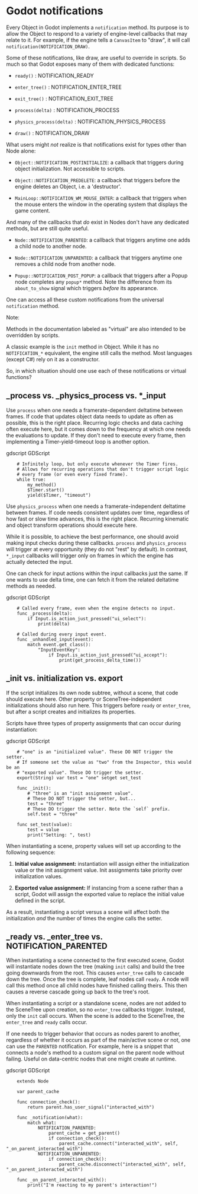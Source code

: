 

Godot notifications
===================

Every Object in Godot implements a
`notification` method. Its purpose is to
allow the Object to respond to a variety of engine-level callbacks that may
relate to it. For example, if the engine tells a
`CanvasItem` to "draw", it will call
`notification(NOTIFICATION_DRAW)`.

Some of these notifications, like draw, are useful to override in scripts. So
much so that Godot exposes many of them with dedicated functions:

- `ready()` : NOTIFICATION_READY

- `enter_tree()` : NOTIFICATION_ENTER_TREE

- `exit_tree()` : NOTIFICATION_EXIT_TREE

- `process(delta)` : NOTIFICATION_PROCESS

- `physics_process(delta)` : NOTIFICATION_PHYSICS_PROCESS

- `draw()` : NOTIFICATION_DRAW

What users might *not* realize is that notifications exist for types other
than Node alone:

- `Object::NOTIFICATION_POSTINITIALIZE`:
  a callback that triggers during object initialization. Not accessible to scripts.

- `Object::NOTIFICATION_PREDELETE`:
  a callback that triggers before the engine deletes an Object, i.e. a
  'destructor'.

- `MainLoop::NOTIFICATION_WM_MOUSE_ENTER`:
  a callback that triggers when the mouse enters the window in the operating
  system that displays the game content.

And many of the callbacks that *do* exist in Nodes don't have any dedicated
methods, but are still quite useful.

- `Node::NOTIFICATION_PARENTED`:
  a callback that triggers anytime one adds a child node to another node.

- `Node::NOTIFICATION_UNPARENTED`:
  a callback that triggers anytime one removes a child node from another
  node.

- `Popup::NOTIFICATION_POST_POPUP`:
  a callback that triggers after a Popup node completes any `popup*` method.
  Note the difference from its `about_to_show` signal which triggers
  *before* its appearance.

One can access all these custom notifications from the universal
`notification` method.

Note:

  Methods in the documentation labeled as "virtual" are also intended to be
  overridden by scripts.

  A classic example is the
  `init` method in Object. While it has no
  `NOTIFICATION_*` equivalent, the engine still calls the method. Most languages
  (except C#) rely on it as a constructor.

So, in which situation should one use each of these notifications or
virtual functions?

_process vs. _physics_process vs. \*_input
------------------------------------------

Use `process` when one needs a framerate-dependent deltatime between
frames. If code that updates object data needs to update as often as
possible, this is the right place. Recurring logic checks and data caching
often execute here, but it comes down to the frequency at which one needs
the evaluations to update. If they don't need to execute every frame, then
implementing a Timer-yield-timeout loop is another option.

gdscript GDScript

```
    # Infinitely loop, but only execute whenever the Timer fires.
    # Allows for recurring operations that don't trigger script logic
    # every frame (or even every fixed frame).
    while true:
        my_method()
        $Timer.start()
        yield($Timer, "timeout")
```

Use `physics_process` when one needs a framerate-independent deltatime
between frames. If code needs consistent updates over time, regardless
of how fast or slow time advances, this is the right place.
Recurring kinematic and object transform operations should execute here.

While it is possible, to achieve the best performance, one should avoid
making input checks during these callbacks. `process` and
`physics_process` will trigger at every opportunity (they do not "rest" by
default). In contrast, `*_input` callbacks will trigger only on frames in
which the engine has actually detected the input.

One can check for input actions within the input callbacks just the same.
If one wants to use delta time, one can fetch it from the related
deltatime methods as needed.

gdscript GDScript

```
    # Called every frame, even when the engine detects no input.
    func _process(delta):
        if Input.is_action_just_pressed("ui_select"):
            print(delta)

    # Called during every input event.
    func _unhandled_input(event):
        match event.get_class():
            "InputEventKey":
                if Input.is_action_just_pressed("ui_accept"):
                    print(get_process_delta_time())
```


_init vs. initialization vs. export
-----------------------------------

If the script initializes its own node subtree, without a scene,
that code should execute here. Other property or SceneTree-independent
initializations should also run here. This triggers before `ready` or
`enter_tree`, but after a script creates and initializes its properties.

Scripts have three types of property assignments that can occur during
instantiation:

gdscript GDScript

```
    # "one" is an "initialized value". These DO NOT trigger the setter.
    # If someone set the value as "two" from the Inspector, this would be an
    # "exported value". These DO trigger the setter.
    export(String) var test = "one" setget set_test

    func _init():
        # "three" is an "init assignment value".
        # These DO NOT trigger the setter, but...
        test = "three"
        # These DO trigger the setter. Note the `self` prefix.
        self.test = "three"

    func set_test(value):
        test = value
        print("Setting: ", test)
```


When instantiating a scene, property values will set up according to the
following sequence:

1. **Initial value assignment:** instantiation will assign either the
   initialization value or the init assignment value. Init assignments take
   priority over initialization values.

2. **Exported value assignment:** If instancing from a scene rather than
   a script, Godot will assign the exported value to replace the initial
   value defined in the script.

As a result, instantiating a script versus a scene will affect both the
initialization *and* the number of times the engine calls the setter.

_ready vs. _enter_tree vs. NOTIFICATION_PARENTED
------------------------------------------------

When instantiating a scene connected to the first executed scene, Godot will
instantiate nodes down the tree (making `init` calls) and build the tree
going downwards from the root. This causes `enter_tree` calls to cascade
down the tree. Once the tree is complete, leaf nodes call `ready`. A node
will call this method once all child nodes have finished calling theirs. This
then causes a reverse cascade going up back to the tree's root.

When instantiating a script or a standalone scene, nodes are not
added to the SceneTree upon creation, so no `enter_tree` callbacks
trigger. Instead, only the `init` call occurs. When the scene is added
to the SceneTree, the `enter_tree` and `ready` calls occur.

If one needs to trigger behavior that occurs as nodes parent to another,
regardless of whether it occurs as part of the main/active scene or not, one
can use the `PARENTED` notification.
For example, here is a snippet that connects a node's method to
a custom signal on the parent node without failing. Useful on data-centric
nodes that one might create at runtime.

gdscript GDScript

```
    extends Node

    var parent_cache

    func connection_check():
        return parent.has_user_signal("interacted_with")

    func _notification(what):
        match what:
            NOTIFICATION_PARENTED:
                parent_cache = get_parent()
                if connection_check():
                    parent_cache.connect("interacted_with", self, "_on_parent_interacted_with")
            NOTIFICATION_UNPARENTED:
                if connection_check():
                    parent_cache.disconnect("interacted_with", self, "_on_parent_interacted_with")

    func _on_parent_interacted_with():
        print("I'm reacting to my parent's interaction!")
```
